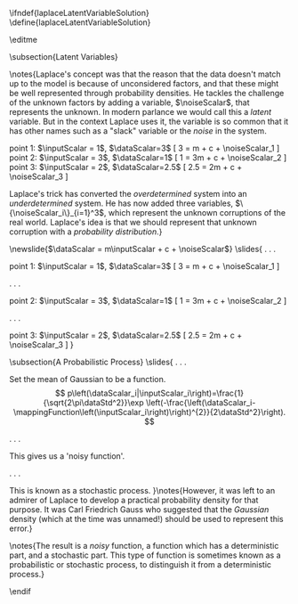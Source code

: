 \ifndef{laplaceLatentVariableSolution}
\define{laplaceLatentVariableSolution}

\editme

\subsection{Latent Variables}

\notes{Laplace's concept was that the reason that the data doesn't match up to the model is because of unconsidered factors, and that these might be well represented through probability densities. He tackles the challenge of the unknown factors by adding a variable, $\noiseScalar$, that represents the unknown. In modern parlance we would call this a *latent* variable. But in the context Laplace uses it, the variable is so common that it has other names such as a "slack" variable or the *noise* in the system.

point 1: $\inputScalar = 1$, $\dataScalar=3$
\[
3 = m + c + \noiseScalar_1
\]
point 2: $\inputScalar = 3$, $\dataScalar=1$
\[
1 = 3m + c + \noiseScalar_2
\]
point 3: $\inputScalar = 2$, $\dataScalar=2.5$
\[
2.5 = 2m + c + \noiseScalar_3
\]

Laplace's trick has converted the *overdetermined* system into an *underdetermined* system. He has now added three variables, $\{\noiseScalar_i\}_{i=1}^3$, which represent the unknown corruptions of the real world. Laplace's idea is that we should represent that unknown corruption with a *probability distribution*.}

\newslide{$\dataScalar = m\inputScalar + c + \noiseScalar$}
\slides{
. . . 

point 1: $\inputScalar = 1$, $\dataScalar=3$
\[
3 = m + c + \noiseScalar_1
\]

. . .

point 2: $\inputScalar = 3$, $\dataScalar=1$
\[
1 = 3m + c + \noiseScalar_2
\]

. . . 

point 3: $\inputScalar = 2$, $\dataScalar=2.5$
\[
2.5 = 2m + c + \noiseScalar_3
\]
}

\subsection{A Probabilistic Process}
\slides{
. . .

Set the mean of Gaussian to be a function.
$$
p\left(\dataScalar_i|\inputScalar_i\right)=\frac{1}{\sqrt{2\pi\dataStd^2}}\exp \left(-\frac{\left(\dataScalar_i-\mappingFunction\left(\inputScalar_i\right)\right)^{2}}{2\dataStd^2}\right).
$$

. . .

This gives us a 'noisy function'.

. . .

This is known as a stochastic process.
}\notes{However, it was left to an admirer of Laplace to develop a practical probability density for that purpose. It was Carl Friedrich Gauss who suggested that the *Gaussian* density (which at the time was unnamed!) should be used to represent this error.}

\notes{The result is a *noisy* function, a function which has a deterministic part, and a stochastic part. This type of function is sometimes known as a probabilistic or stochastic process, to distinguish it from a deterministic process.}

\endif
